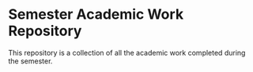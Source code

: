 # Semester Academic Work Repository

 This repository is a collection of all the academic work completed during the semester.

 

